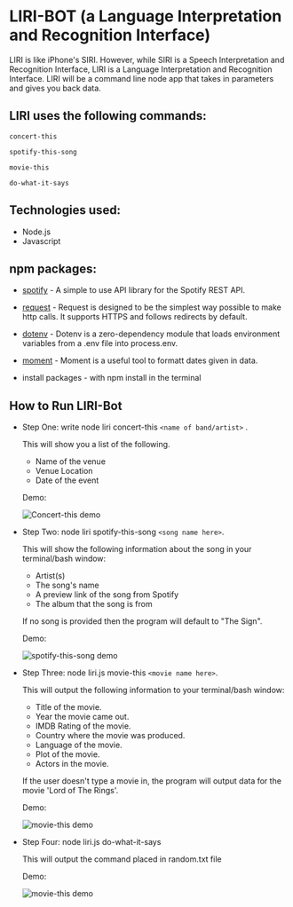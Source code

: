 # LIRI-BOT (a Language Interpretation and Recognition Interface)
LIRI is like iPhone's SIRI. However, while SIRI is a Speech Interpretation and Recognition Interface, LIRI is a Language Interpretation and Recognition Interface. LIRI will be a command line node app that takes in parameters and gives you back data.

## LIRI uses the following commands:
```
concert-this
```
```
spotify-this-song
```
```
movie-this
```
```
do-what-it-says
```

## Technologies used:

* Node.js
* Javascript

## npm packages: 
* [spotify](https://www.npmjs.com/package/node-spotify-api) - A simple to use API library for the Spotify REST API.
* [request](https://www.npmjs.com/package/request) - Request is designed to be the simplest way possible to make http calls. It supports HTTPS and follows redirects by default.
* [dotenv](https://www.npmjs.com/package/dotenv) - Dotenv is a zero-dependency module that loads environment variables from a .env file into process.env.
* [moment](https://www.npmjs.com/package/moment) - Moment is a useful tool to formatt dates given in data.

* install packages -  with npm install in the terminal 

## How to Run LIRI-Bot

* Step One: write node liri concert-this ```<name of band/artist>``` .
	
	This will show you a list of the following.
	* Name of the venue
	* Venue Location
	* Date of the event
	
	Demo:

	![Concert-this demo](https://media.giphy.com/media/XAwhs9UB5Py5nrVvL7/source.gif)

* Step Two: node liri spotify-this-song ```<song name here>```.
	
	This will show the following information about the song in your terminal/bash window: 
	* Artist(s) 
	* The song's name 
	* A preview link of the song from Spotify 
	* The album that the song is from

	If no song is provided then the program will default to
	"The Sign".

	Demo:

	![spotify-this-song demo](https://media.giphy.com/media/TjG10kvUcICEKC5kbO/source.gif)

* Step Three: node liri.js movie-this ```<movie name here>```.
	
	This will output the following information to your terminal/bash window:
	* Title of the movie.
	* Year the movie came out.
	* IMDB Rating of the movie.
	* Country where the movie was produced.
	* Language of the movie.
	* Plot of the movie.
	* Actors in the movie.

	
	If the user doesn't type a movie in, the program will output data for the movie 'Lord of The Rings'.

	Demo:

	![movie-this demo](https://media.giphy.com/media/JRmocXZedNmEwHSvxo/source.gif)

* Step Four: node liri.js do-what-it-says

	This will output the command placed in random.txt file

	Demo:

	![movie-this demo](https://media.giphy.com/media/UVAQmMXBpjIjQoIKwY/source.gif)

